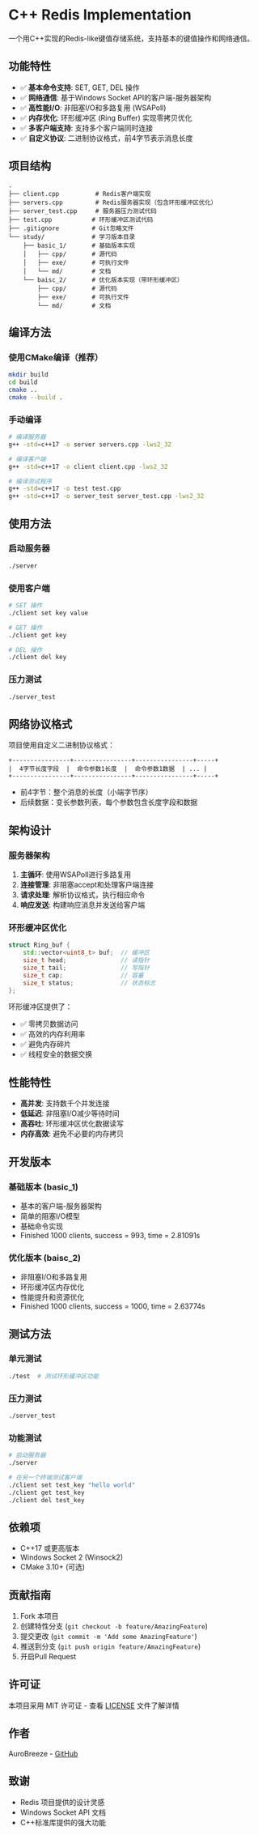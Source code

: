 # C++ Redis Implementation

一个用C++实现的Redis-like键值存储系统，支持基本的键值操作和网络通信。

## 功能特性

- ✅ **基本命令支持**: SET, GET, DEL 操作
- ✅ **网络通信**: 基于Windows Socket API的客户端-服务器架构
- ✅ **高性能I/O**: 非阻塞I/O和多路复用 (WSAPoll)
- ✅ **内存优化**: 环形缓冲区 (Ring Buffer) 实现零拷贝优化
- ✅ **多客户端支持**: 支持多个客户端同时连接
- ✅ **自定义协议**: 二进制协议格式，前4字节表示消息长度

## 项目结构

```
.
├── client.cpp          # Redis客户端实现
├── servers.cpp         # Redis服务器实现（包含环形缓冲区优化）
├── server_test.cpp     # 服务器压力测试代码
├── test.cpp           # 环形缓冲区测试代码
├── .gitignore         # Git忽略文件
└── study/             # 学习版本目录
    ├── basic_1/       # 基础版本实现
    │   ├── cpp/       # 源代码
    │   ├── exe/       # 可执行文件
    │   └── md/        # 文档
    └── baisc_2/       # 优化版本实现（带环形缓冲区）
        ├── cpp/       # 源代码
        ├── exe/       # 可执行文件
        └── md/        # 文档
```

## 编译方法

### 使用CMake编译（推荐）

```bash
mkdir build
cd build
cmake ..
cmake --build .
```

### 手动编译

```bash
# 编译服务器
g++ -std=c++17 -o server servers.cpp -lws2_32

# 编译客户端
g++ -std=c++17 -o client client.cpp -lws2_32

# 编译测试程序
g++ -std=c++17 -o test test.cpp
g++ -std=c++17 -o server_test server_test.cpp -lws2_32
```

## 使用方法

### 启动服务器

```bash
./server
```

### 使用客户端

```bash
# SET 操作
./client set key value

# GET 操作  
./client get key

# DEL 操作
./client del key
```

### 压力测试

```bash
./server_test
```

## 网络协议格式

项目使用自定义二进制协议格式：

```
+----------------+----------------+----------------+-----+
|  4字节长度字段  |  命令参数1长度  |  命令参数1数据  | ... |
+----------------+----------------+----------------+-----+
```

- 前4字节：整个消息的长度（小端字节序）
- 后续数据：变长参数列表，每个参数包含长度字段和数据

## 架构设计

### 服务器架构

1. **主循环**: 使用WSAPoll进行多路复用
2. **连接管理**: 非阻塞accept和处理客户端连接
3. **请求处理**: 解析协议格式，执行相应命令
4. **响应发送**: 构建响应消息并发送给客户端

### 环形缓冲区优化

```cpp
struct Ring_buf {
    std::vector<uint8_t> buf;  // 缓冲区
    size_t head;               // 读指针
    size_t tail;               // 写指针  
    size_t cap;                // 容量
    size_t status;             // 状态标志
};
```

环形缓冲区提供了：
- ✅ 零拷贝数据访问
- ✅ 高效的内存利用率
- ✅ 避免内存碎片
- ✅ 线程安全的数据交换

## 性能特性

- **高并发**: 支持数千个并发连接
- **低延迟**: 非阻塞I/O减少等待时间
- **高吞吐**: 环形缓冲区优化数据读写
- **内存高效**: 避免不必要的内存拷贝

## 开发版本

### 基础版本 (basic_1)
- 基本的客户端-服务器架构
- 简单的阻塞I/O模型
- 基础命令实现
- Finished 1000 clients, success = 993, time = 2.81091s
### 优化版本 (baisc_2) 
- 非阻塞I/O和多路复用
- 环形缓冲区内存优化
- 性能提升和资源优化
- Finished 1000 clients, success = 1000, time = 2.63774s

## 测试方法

### 单元测试
```bash
./test  # 测试环形缓冲区功能
```

### 压力测试
```bash
./server_test
```

### 功能测试
```bash
# 启动服务器
./server

# 在另一个终端测试客户端
./client set test_key "hello world"
./client get test_key
./client del test_key
```

## 依赖项

- C++17 或更高版本
- Windows Socket 2 (Winsock2)
- CMake 3.10+ (可选)

## 贡献指南

1. Fork 本项目
2. 创建特性分支 (`git checkout -b feature/AmazingFeature`)
3. 提交更改 (`git commit -m 'Add some AmazingFeature'`)
4. 推送到分支 (`git push origin feature/AmazingFeature`)
5. 开启Pull Request

## 许可证

本项目采用 MIT 许可证 - 查看 [LICENSE](LICENSE) 文件了解详情

## 作者

AuroBreeze - [GitHub](https://github.com/AuroBreeze)

## 致谢

- Redis 项目提供的设计灵感
- Windows Socket API 文档
- C++标准库提供的强大功能
